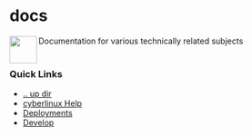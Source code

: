 docs
====================================================================================================
<img align="left" width="48" height="48" src="../../art/logo_256x256.png">
Documentation for various technically related subjects
<br><br>

### Quick Links
* [.. up dir](https://github.com/phR0ze/cyberlinux)
* [cyberlinux Help](cyberlinux.md)
* [Deployments](deployments)
* [Develop](develop)
